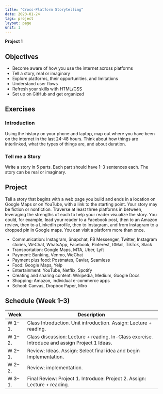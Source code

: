 ```yaml
---
title: "Cross-Platform Storytelling"
date: 2023-01-24
tags: project
layout: page
unit: 1
---
```


**Project 1**

## Objectives
- Become aware of how you use the internet across platforms
- Tell a story, real or imaginary
- Explore platforms, their opportunities, and limitations
- Understand user flows
- Refresh your skills with HTML/CSS
- Set up on GitHub and get organized

## Exercises

### Introduction
Using the history on your phone and laptop, map out where you have been on the internet in the last 24-48 hours. Think about how things are interlinked, what the types of things are, and about duration.

### Tell me a Story
Write a story in 5 parts. Each part should have 1–3 sentences each. The story can be real or imaginary.

## Project
Tell a story that begins with a web page you build and ends in a location on Google Maps or on YouTube, with a link to the starting point. Your story may be fiction or nonfiction. Traverse at least three platforms in between, leveraging the strengths of each to help your reader visualize the story. You could, for example, lead your reader to a Facebook post, then to an Amazon review, then to a LinkedIn profile, then to Instagram, and from Instagram to a dropped pin in Google maps. You can visit a platform more than once. 

- Communication: Instagram, Snapchat, FB Messenger, Twitter, Instagram stories, WeChat, WhatsApp, Facebook, Pinterest, GMail, TikTok, Slack
- Transportation: Google Maps, MTA, Uber, Lyft
- Payment: Banking, Venmo, WeChat
- Payment plus food: Postmates, Caviar, Seamless
- Food: Google Maps, Yelp
- Entertainment: YouTube, Netflix, Spotify
- Creating and sharing content: Wikipedia, Medium, Google Docs
- Shopping: Amazon, individual e-commerce apps
- School: Canvas, Dropbox Paper, Miro

## Schedule (Week 1–3)
| Week | Description |
| -- | -- |
| W 1–1. | Class Introduction. Unit introduction. Assign: Lecture + reading.
| W 1–2. | Class discussion: Lecture + reading. In-Class exercise.  Introduce and assign Project 1 Ideas.
| W 2–1. | Review: Ideas. Assign: Select final idea and begin Implementation.
| W 2–2. | Review: implementation. 
| W 3–1. | Final Review: Project 1. Introduce: Project 2. Assign: Lecture + reading.
